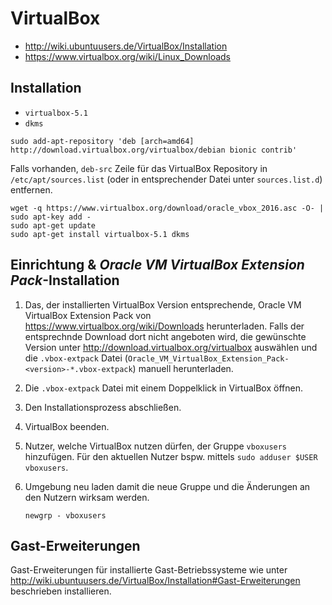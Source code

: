 # VirtualBox

+   <http://wiki.ubuntuusers.de/VirtualBox/Installation>
+   <https://www.virtualbox.org/wiki/Linux_Downloads>



## Installation

+   `virtualbox-5.1`
+   `dkms`

<!---->

    sudo add-apt-repository 'deb [arch=amd64] http://download.virtualbox.org/virtualbox/debian bionic contrib'

Falls vorhanden, `deb-src` Zeile für das VirtualBox Repository in `/etc/apt/sources.list` (oder in entsprechender Datei unter `sources.list.d`) entfernen.

    wget -q https://www.virtualbox.org/download/oracle_vbox_2016.asc -O- | sudo apt-key add -
    sudo apt-get update
    sudo apt-get install virtualbox-5.1 dkms



## Einrichtung & *Oracle VM VirtualBox Extension Pack*-Installation

1.  Das, der installierten VirtualBox Version entsprechende, Oracle VM VirtualBox Extension Pack von <https://www.virtualbox.org/wiki/Downloads> herunterladen. Falls der entsprechnde Download dort nicht angeboten wird, die gewünschte Version unter <http://download.virtualbox.org/virtualbox> auswählen und die `.vbox-extpack` Datei (`Oracle_VM_VirtualBox_Extension_Pack-<version>-*.vbox-extpack`) manuell herunterladen.
2.  Die `.vbox-extpack` Datei mit einem Doppelklick in VirtualBox öffnen.
3.  Den Installationsprozess abschließen.
4.  VirtualBox beenden.
5.  Nutzer, welche VirtualBox nutzen dürfen, der Gruppe `vboxusers` hinzufügen.
    Für den aktuellen Nutzer bspw. mittels `sudo adduser $USER vboxusers`.
6.  Umgebung neu laden damit die neue Gruppe und die Änderungen an den Nutzern wirksam werden.

        newgrp - vboxusers



## Gast-Erweiterungen

Gast-Erweiterungen für installierte Gast-Betriebssysteme wie unter <http://wiki.ubuntuusers.de/VirtualBox/Installation#Gast-Erweiterungen> beschrieben installieren.
